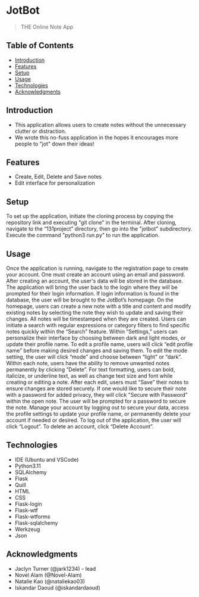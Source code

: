 # JotBot

> THE Online Note App

## Table of Contents

- [Introduction](#introduction)
- [Features](#features)
- [Setup](#installation)
- [Usage](#usage)
- [Technologies](#technology)
- [Acknowledgments](#acknowledgments)

## Introduction

- This application allows users to create notes without the unnecessary clutter or distraction.
- We wrote this no-fuss application in the hopes it encourages more people to "jot" down their ideas!

## Features

- Create, Edit, Delete and Save notes
- Edit interface for personalization

## Setup

To set up the application, initiate the cloning process by copying the repository link and executing "git clone" in the terminal. After cloning, navigate to the “131project” directory, then go into the "jotbot" subdirectory. Execute the command "python3 run.py" to run the application.

## Usage

Once the application is running, navigate to the registration page to create your account. One must create an account using an email and password. After creating an account, the user's data will be stored in the database. The application will bring the user back to the login where they will be prompted for their login information. If login information is found in the database, the user will be brought to the JotBot’s homepage. On the homepage, users can create a new note with a title and content and modify existing notes by selecting the note they wish to update and saving their changes. All notes will be timestamped when they are created. Users can initiate a search with regular expressions or category filters to find specific notes quickly within the “Search” feature. Within “Settings,” users can personalize their interface by choosing between dark and light modes, or update their profile name. To edit a profile name, users will click “edit profile name” before making desired changes and saving them. To edit the mode setting, the user will click “mode” and choose between “light” or “dark”. Within each note, users have the ability to remove unwanted notes permanently by clicking ”Delete”. For text formatting, users can bold, italicize, or underline text, as well as change text size and font while creating or editing a note. After each edit, users must “Save” their notes to ensure changes are stored securely. If one would like to secure their note with a password for added privacy, they will click "Secure with Password" within the open note. The user will be prompted for a password to secure the note. Manage your account by logging out to secure your data, access the profile settings to update your profile name, or permanently delete your account if needed or desired. To log out of the application, the user will click “Logout”. To delete an account, click “Delete Account”.

## Technologies

- IDE (Ubuntu and VSCode)
- Python3.11
- SQLAlchemy
- Flask
- Quill
- HTML
- CSS
- Flask-login
- Flask-wtf
- Flask-wtforms
- Flask-sqlalchemy
- Werkzeug
- Json

## Acknowledgments

- Jaclyn Turner (@jark1234) - lead
- Novel Alam (@Novel-Alam)
- Natalie Kao (@nataliekao03)
- Iskandar Daoud (@iskandardaoud)
